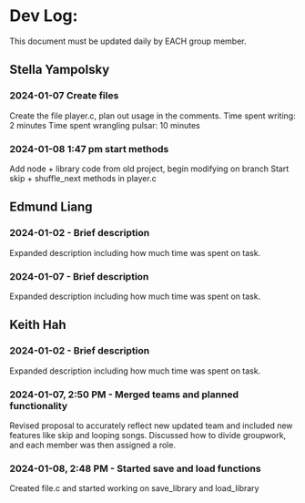# Dev Log:

This document must be updated daily by EACH group member.
## Stella Yampolsky

### 2024-01-07 Create files
Create the file player.c, plan out usage in the comments.
Time spent writing: 2 minutes
Time spent wrangling pulsar: 10 minutes
### 2024-01-08 1:47 pm start methods
Add node + library code from old project, begin modifying on branch
Start skip + shuffle_next methods in player.c
## Edmund Liang

### 2024-01-02 - Brief description
Expanded description including how much time was spent on task.

### 2024-01-07 - Brief description
Expanded description including how much time was spent on task.

## Keith Hah

### 2024-01-02 - Brief description
Expanded description including how much time was spent on task.

### 2024-01-07, 2:50 PM - Merged teams and planned functionality
Revised proposal to accurately reflect new updated team and included new features like skip and looping songs. Discussed how to divide groupwork, and each member was then assigned a role.

### 2024-01-08, 2:48 PM - Started save and load functions
Created file.c and started working on save_library and load_library
